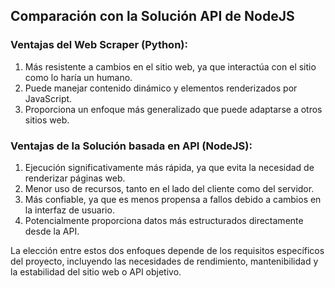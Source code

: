 ## Comparación con la Solución API de NodeJS

### Ventajas del Web Scraper (Python):
1. Más resistente a cambios en el sitio web, ya que interactúa con el sitio como lo haría un humano.
2. Puede manejar contenido dinámico y elementos renderizados por JavaScript.
3. Proporciona un enfoque más generalizado que puede adaptarse a otros sitios web.

### Ventajas de la Solución basada en API (NodeJS):
1. Ejecución significativamente más rápida, ya que evita la necesidad de renderizar páginas web.
2. Menor uso de recursos, tanto en el lado del cliente como del servidor.
3. Más confiable, ya que es menos propensa a fallos debido a cambios en la interfaz de usuario.
4. Potencialmente proporciona datos más estructurados directamente desde la API.

La elección entre estos dos enfoques depende de los requisitos específicos del proyecto, incluyendo las necesidades de rendimiento, mantenibilidad y la estabilidad del sitio web o API objetivo.

